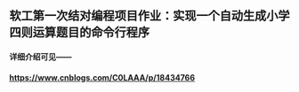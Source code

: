 ## 软工第一次结对编程项目作业：实现一个自动生成小学四则运算题目的命令行程序
#### 详细介绍可见——
#### https://www.cnblogs.com/C0LAAA/p/18434766
